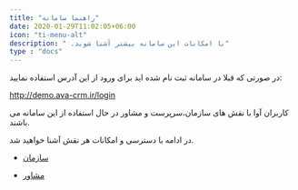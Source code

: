 ```yaml
---
title: "راهنما سامانه"
date: 2020-01-29T11:02:05+06:00
icon: "ti-menu-alt"
description: " .با امکانات این سامانه بیشتر آشنا شوید"
type : "docs"
---
```



در صورتی که قبلا در سامانه ثبت نام شده اید برای ورود از این آدرس استفاده نمایید:


http://demo.ava-crm.ir/login

کاربران آوا با نقش های سازمان،سرپرست و مشاور در حال استفاده از این سامانه می باشند.

در ادامه با دسترسی و امکانات هر نقش آشنا خواهید شد. 
 
 
* [سازمان](organizer)

* [مشاور](advicer)






